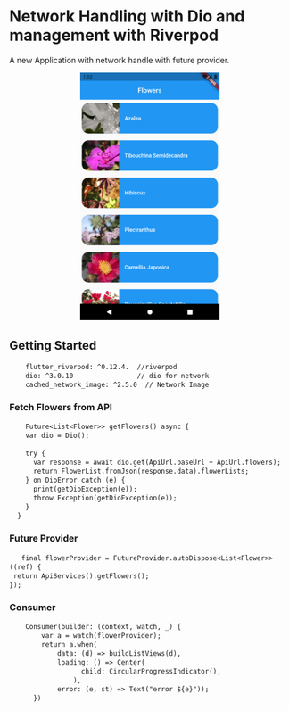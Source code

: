 # Network Handling with Dio and management with Riverpod

A new Application with network handle with future provider.


<div align="center">
    <img src="/snapshot/screenshot.png" width="250px"</img> 
</div>

## Getting Started

```
    flutter_riverpod: ^0.12.4.  //riverpod
    dio: ^3.0.10                // dio for network
    cached_network_image: ^2.5.0  // Network Image
  ```


### Fetch Flowers from API

```
    Future<List<Flower>> getFlowers() async {
    var dio = Dio();

    try {
      var response = await dio.get(ApiUrl.baseUrl + ApiUrl.flowers);
      return FlowerList.fromJson(response.data).flowerLists;
    } on DioError catch (e) {
      print(getDioException(e));
      throw Exception(getDioException(e));
    }
  }
 ```
 
 ### Future Provider
 
 ```
    final flowerProvider = FutureProvider.autoDispose<List<Flower>>((ref) {
  return ApiServices().getFlowers();
});
```

### Consumer

```
    Consumer(builder: (context, watch, _) {
        var a = watch(flowerProvider);
        return a.when(
            data: (d) => buildListViews(d),
            loading: () => Center(
                  child: CircularProgressIndicator(),
                ),
            error: (e, st) => Text("error ${e}"));
      })
```

